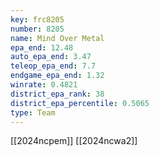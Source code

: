 ```yaml
---
key: frc8205
number: 8205
name: Mind Over Metal
epa_end: 12.48
auto_epa_end: 3.47
teleop_epa_end: 7.7
endgame_epa_end: 1.32
winrate: 0.4821
district_epa_rank: 38
district_epa_percentile: 0.5065
type: Team
---
```

[[2024ncpem]]
[[2024ncwa2]]
